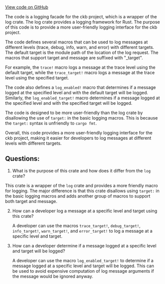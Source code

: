 [View code on GitHub](https://github.com/nervosnetwork/ckb/util/logger/src/lib.rs)

The code is a logging facade for the ckb project, which is a wrapper of the log crate. The log crate provides a logging framework for Rust. The purpose of this code is to provide a more user-friendly logging interface for the ckb project. 

The code defines several macros that can be used to log messages at different levels (trace, debug, info, warn, and error) with different targets. The default target is the module path of the location of the log request. The macros that support target and message are suffixed with "_target". 

For example, the `trace!` macro logs a message at the trace level using the default target, while the `trace_target!` macro logs a message at the trace level using the specified target. 

The code also defines a `log_enabled!` macro that determines if a message logged at the specified level and with the default target will be logged. Similarly, the `log_enabled_target!` macro determines if a message logged at the specified level and with the specified target will be logged. 

The code is designed to be more user-friendly than the log crate by disallowing the use of `target:` in the basic logging macros. This is because the `target:` syntax is unfriendly to `cargo fmt`. 

Overall, this code provides a more user-friendly logging interface for the ckb project, making it easier for developers to log messages at different levels with different targets.
## Questions: 
 1. What is the purpose of this crate and how does it differ from the `log` crate?
   
   This crate is a wrapper of the `log` crate and provides a more friendly macro for logging. The major difference is that this crate disallows using `target:` in the basic logging macros and adds another group of macros to support both target and message.

2. How can a developer log a message at a specific level and target using this crate?
   
   A developer can use the macros `trace_target!`, `debug_target!`, `info_target!`, `warn_target!`, and `error_target!` to log a message at a specific level and target.

3. How can a developer determine if a message logged at a specific level and target will be logged?
   
   A developer can use the macro `log_enabled_target!` to determine if a message logged at a specific level and target will be logged. This can be used to avoid expensive computation of log message arguments if the message would be ignored anyway.